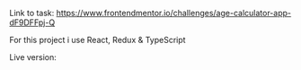 Link to task: https://www.frontendmentor.io/challenges/age-calculator-app-dF9DFFpj-Q

For this project i use React, Redux & TypeScript

Live version:
